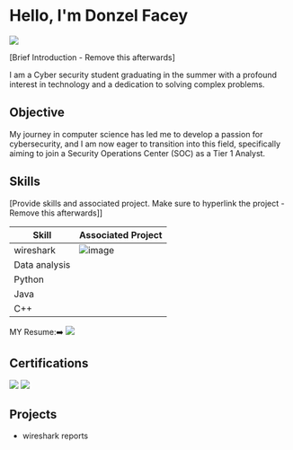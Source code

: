 # Hello, I'm Donzel Facey
<a href="www.linkedin.com/in/donzel-facey-5723a7272"><img src="https://img.shields.io/badge/-LinkedIn-0072b1?&style=for-the-badge&logo=linkedin&logoColor=white" /></a>

[Brief Introduction - Remove this afterwards]

I am a Cyber security student graduating in the summer with a profound interest in technology and a dedication to solving complex problems.

## Objective
 

My journey in computer science has led me to develop a passion for cybersecurity, and I am now eager to transition into this field, specifically aiming to join a Security Operations Center (SOC) as a Tier 1 Analyst.

## Skills
[Provide skills and associated project. Make sure to hyperlink the project - Remove this afterwards]]

| Skill                                         | Associated Project         |
|-----------------------------------------------|----------------------------|
|   wireshark |![image](https://github.com/user-attachments/assets/2d201a22-48f4-49cb-befe-52dbb5f872f7)
|Data analysis       |[  ](https://www.linkedin.com/feed/update/urn:li:activity:7289712555890012160/)|
| Python   
| Java  
|  C++ 

 <div>
  
  
 MY Resume:➡️ <img src="(https://www.linkedin.com/feed/update/urn:li:activity:7289094735506374657/)"/> 



<div> 


## Certifications
 
<div>
 
<img src="[image](https://github.com/user-attachments/assets/1760d02c-45a1-4908-9014-df7ab921bd66)"/>
 
 <img src="(https://www.linkedin.com/feed/update/urn:li:activity:7289712555890012160/)"/> 

## Projects
-  wireshark reports 

